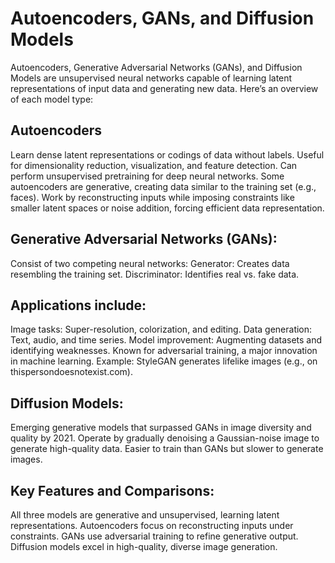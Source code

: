# Autoencoders, GANs, and Diffusion Models
Autoencoders, Generative Adversarial Networks (GANs), and Diffusion Models are unsupervised neural networks capable of learning latent representations of input data and generating new data. Here’s an overview of each model type:

## Autoencoders 

 Learn dense latent representations or codings of data without labels.
Useful for dimensionality reduction, visualization, and feature detection.
Can perform unsupervised pretraining for deep neural networks.
Some autoencoders are generative, creating data similar to the training set (e.g., faces).
Work by reconstructing inputs while imposing constraints like smaller latent spaces or noise addition, forcing efficient data representation.

## Generative Adversarial Networks (GANs):

Consist of two competing neural networks:
Generator: Creates data resembling the training set.
Discriminator: Identifies real vs. fake data.

## Applications include:

Image tasks: Super-resolution, colorization, and editing.
Data generation: Text, audio, and time series.
Model improvement: Augmenting datasets and identifying weaknesses.
Known for adversarial training, a major innovation in machine learning.
Example: StyleGAN generates lifelike images (e.g., on thispersondoesnotexist.com).

## Diffusion Models:
Emerging generative models that surpassed GANs in image diversity and quality by 2021.
Operate by gradually denoising a Gaussian-noise image to generate high-quality data.
Easier to train than GANs but slower to generate images.

## Key Features and Comparisons:

All three models are generative and unsupervised, learning latent representations.
Autoencoders focus on reconstructing inputs under constraints.
GANs use adversarial training to refine generative output.
Diffusion models excel in high-quality, diverse image generation. 
